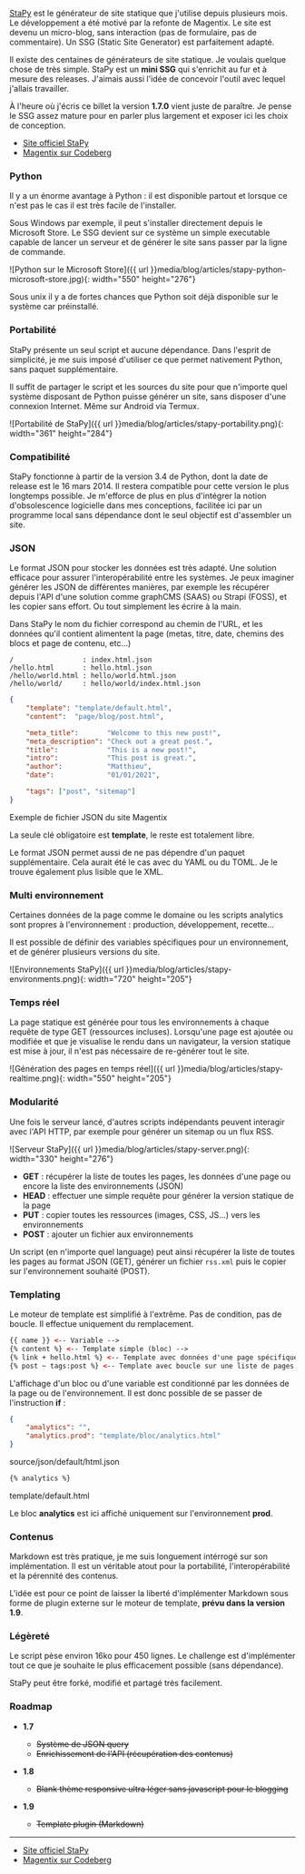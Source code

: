 [StaPy](<https://www.stapy.net>) est le générateur de site statique que j'utilise depuis plusieurs mois. Le développement a été motivé par la refonte de Magentix. Le site est devenu un micro-blog, sans interaction (pas de formulaire, pas de commentaire). Un SSG (Static Site Generator) est parfaitement adapté.

Il existe des centaines de générateurs de site statique. Je voulais quelque chose de très simple. StaPy est un **mini SSG** qui s'enrichit au fur et à mesure des releases. J'aimais aussi l'idée de concevoir l'outil avec lequel j'allais travailler.

À l'heure où j'écris ce billet la version **1.7.0** vient juste de paraître. Je pense le SSG assez mature pour en parler plus largement et exposer ici les choix de conception.

- [Site officiel StaPy](<https://www.stapy.net>)
- [Magentix sur Codeberg](<https://codeberg.org/magentix>)

### Python

Il y a un énorme avantage à Python : il est disponible partout et lorsque ce n'est pas le cas il est très facile de l'installer.

Sous Windows par exemple, il peut s'installer directement depuis le Microsoft Store. Le SSG devient sur ce système un simple executable capable de lancer un serveur et de générer le site sans passer par la ligne de commande.

![Python sur le Microsoft Store]({{ url }}media/blog/articles/stapy-python-microsoft-store.jpg){: width="550" height="276"}

Sous unix il y a de fortes chances que Python soit déjà disponible sur le système car préinstallé.

### Portabilité

StaPy présente un seul script et aucune dépendance. Dans l'esprit de simplicité, je me suis imposé d'utiliser ce que permet nativement Python, sans paquet supplémentaire.

Il suffit de partager le script et les sources du site pour que n'importe quel système disposant de Python puisse générer un site, sans disposer d'une connexion Internet. Même sur Android via Termux.

![Portabilité de StaPy]({{ url }}media/blog/articles/stapy-portability.png){: width="361" height="284"}

### Compatibilité

StaPy fonctionne à partir de la version 3.4 de Python, dont la date de release est le 16 mars 2014. Il restera compatible pour cette version le plus longtemps possible. Je m'efforce de plus en plus d'intégrer la notion d'obsolescence logicielle dans mes conceptions, facilitée ici par un programme local sans dépendance dont le seul objectif est d'assembler un site.

### JSON

Le format JSON pour stocker les données est très adapté. Une solution efficace pour assurer l'interopérabilité entre les systèmes. Je peux imaginer générer les JSON de différentes manières, par exemple les récupérer depuis l'API d'une solution comme graphCMS (SAAS) ou Strapi (FOSS), et les copier sans effort. Ou tout simplement les écrire à la main.

Dans StaPy le nom du fichier correspond au chemin de l'URL, et les données qu'il contient alimentent la page (metas, titre, date, chemins des blocs et page de contenu, etc...)

```
/                 : index.html.json
/hello.html       : hello.html.json
/hello/world.html : hello/world.html.json
/hello/world/     : hello/world/index.html.json
```

```json
{
    "template": "template/default.html",
    "content":  "page/blog/post.html",

    "meta_title":       "Welcome to this new post!",
    "meta_description": "Check out a great post.",
    "title":            "This is a new post!",
    "intro":            "This post is great.",
    "author":           "Matthieu",
    "date":             "01/01/2021",

    "tags": ["post", "sitemap"]
}
```

<aside>Exemple de fichier JSON du site Magentix</aside>

La seule clé obligatoire est **template**, le reste est totalement libre.

Le format JSON permet aussi de ne pas dépendre d'un paquet supplémentaire. Cela aurait été le cas avec du YAML ou du TOML. Je le trouve également plus lisible que le XML.

### Multi environnement

Certaines données de la page comme le domaine ou les scripts analytics sont propres à l'environnement : production, développement, recette...

Il est possible de définir des variables spécifiques pour un environnement, et de générer plusieurs versions du site.

![Environnements StaPy]({{ url }}media/blog/articles/stapy-environments.png){: width="720" height="205"}

### Temps réel

La page statique est générée pour tous les environnements à chaque requête de type GET (ressources incluses). Lorsqu'une page est ajoutée ou modifiée et que je visualise le rendu dans un navigateur, la version statique est mise à jour, il n'est pas nécessaire de re-générer tout le site.

![Génération des pages en temps réel]({{ url }}media/blog/articles/stapy-realtime.png){: width="550" height="205"}

### Modularité

Une fois le serveur lancé, d'autres scripts indépendants peuvent interagir avec l'API HTTP, par exemple pour générer un sitemap ou un flux RSS.

![Serveur StaPy]({{ url }}media/blog/articles/stapy-server.png){: width="330" height="276"}

- **GET** : récupérer la liste de toutes les pages, les données d'une page ou encore la liste des environnements (JSON)
- **HEAD** : effectuer une simple requête pour générer la version statique de la page
- **PUT** : copier toutes les ressources (images, CSS, JS...) vers les environnements
- **POST** : ajouter un fichier aux environnements

Un script (en n'importe quel language) peut ainsi récupérer la liste de toutes les pages au format JSON (GET), générer un fichier `rss.xml` puis le copier sur l'environnement souhaité (POST).

### Templating

Le moteur de template est simplifié à l'extrême. Pas de condition, pas de boucle. Il effectue uniquement du remplacement.

```html
{{ name }} <-- Variable -->
{% content %} <-- Template simple (bloc) -->
{% link + hello.html %} <-- Template avec données d'une page spécifique -->
{% post ~ tags:post %} <-- Template avec boucle sur une liste de pages -->
```

L'affichage d'un bloc ou d'une variable est conditionné par les données de la page ou de l'environnement. Il est donc possible de se passer de l'instruction **if** :

```json
{
    "analytics": "",
    "analytics.prod": "template/bloc/analytics.html"
}
```

<aside>source/json/default/html.json</aside>

```html
{% analytics %}
```

<aside>template/default.html</aside>

Le bloc **analytics** est ici affiché uniquement sur l'environnement **prod**.

### Contenus

Markdown est très pratique, je me suis longuement intérrogé sur son implémentation. Il est un véritable atout pour la portabilité, l'interopérabilité et la pérennité des contenus.

L'idée est pour ce point de laisser la liberté d'implémenter Markdown sous forme de plugin externe sur le moteur de template, **prévu dans la version 1.9**.

### Légèreté

Le script pèse environ 16ko pour 450 lignes. Le challenge est d'implémenter tout ce que je souhaite le plus efficacement possible (sans dépendance).

StaPy peut être forké, modifié et partagé très facilement.

### Roadmap

- **1.7**
    - ~~Système de JSON query~~
    - ~~Enrichissement de l'API (récupération des contenus)~~

- **1.8**
    - ~~Blank thème responsive ultra léger sans javascript pour le blogging~~

- **1.9**
    - ~~Template plugin (Markdown)~~

---

- [Site officiel StaPy](<https://www.stapy.net>)
- [Magentix sur Codeberg](<https://codeberg.org/magentix>)